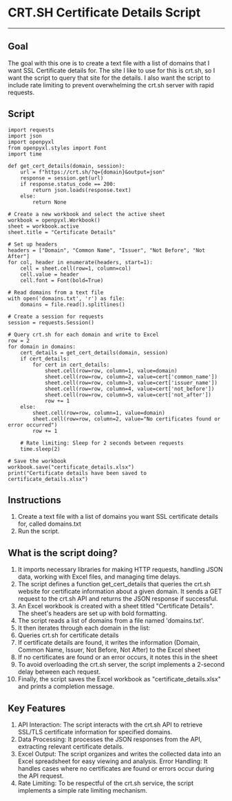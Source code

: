 # CRT.SH Certificate Details Script

***


## Goal
The goal with this one is to create a text file with a list of domains that I want SSL Certificate details for. The site I like to use for this is crt.sh, so I want the script to query that site for the details. I also want the script to include rate limiting to prevent overwhelming the crt.sh server with rapid requests.

## Script

```
import requests
import json
import openpyxl
from openpyxl.styles import Font
import time

def get_cert_details(domain, session):
    url = f"https://crt.sh/?q={domain}&output=json"
    response = session.get(url)
    if response.status_code == 200:
        return json.loads(response.text)
    else:
        return None

# Create a new workbook and select the active sheet
workbook = openpyxl.Workbook()
sheet = workbook.active
sheet.title = "Certificate Details"

# Set up headers
headers = ["Domain", "Common Name", "Issuer", "Not Before", "Not After"]
for col, header in enumerate(headers, start=1):
    cell = sheet.cell(row=1, column=col)
    cell.value = header
    cell.font = Font(bold=True)

# Read domains from a text file
with open('domains.txt', 'r') as file:
    domains = file.read().splitlines()

# Create a session for requests
session = requests.Session()

# Query crt.sh for each domain and write to Excel
row = 2
for domain in domains:
    cert_details = get_cert_details(domain, session)
    if cert_details:
        for cert in cert_details:
            sheet.cell(row=row, column=1, value=domain)
            sheet.cell(row=row, column=2, value=cert['common_name'])
            sheet.cell(row=row, column=3, value=cert['issuer_name'])
            sheet.cell(row=row, column=4, value=cert['not_before'])
            sheet.cell(row=row, column=5, value=cert['not_after'])
            row += 1
    else:
        sheet.cell(row=row, column=1, value=domain)
        sheet.cell(row=row, column=2, value="No certificates found or error occurred")
        row += 1
    
    # Rate limiting: Sleep for 2 seconds between requests
    time.sleep(2)

# Save the workbook
workbook.save("certificate_details.xlsx")
print("Certificate details have been saved to certificate_details.xlsx")
```

## Instructions
1. Create a text file with a list of domains you want SSL certificate details for, called domains.txt
2. Run the script.

## What is the script doing?

1. It imports necessary libraries for making HTTP requests, handling JSON data, working with Excel files, and managing time delays.
2. The script defines a function get_cert_details that queries the crt.sh website for certificate information about a given domain. It sends a GET request to the crt.sh API and returns the JSON response if successful.
3. An Excel workbook is created with a sheet titled "Certificate Details". The sheet's headers are set up with bold formatting.
4. The script reads a list of domains from a file named 'domains.txt'.
5. It then iterates through each domain in the list:
6. Queries crt.sh for certificate details
7. If certificate details are found, it writes the information (Domain, Common Name, Issuer, Not Before, Not After) to the Excel sheet
8. If no certificates are found or an error occurs, it notes this in the sheet
9. To avoid overloading the crt.sh server, the script implements a 2-second delay between each request.
10. Finally, the script saves the Excel workbook as "certificate_details.xlsx" and prints a completion message.

## Key Features
1. API Interaction: The script interacts with the crt.sh API to retrieve SSL/TLS certificate information for specified domains. 
2. Data Processing: It processes the JSON responses from the API, extracting relevant certificate details. 
3. Excel Output: The script organizes and writes the collected data into an Excel spreadsheet for easy viewing and analysis. Error Handling: It handles cases where no certificates are found or errors occur during the API request. 
4. Rate Limiting: To be respectful of the crt.sh service, the script implements a simple rate limiting mechanism. 



